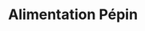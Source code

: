 ---
title: "Alimentation Pépin"
url: /notre-dame-du-mont-carmel/alimentation-pepin/
shop: convenience
---